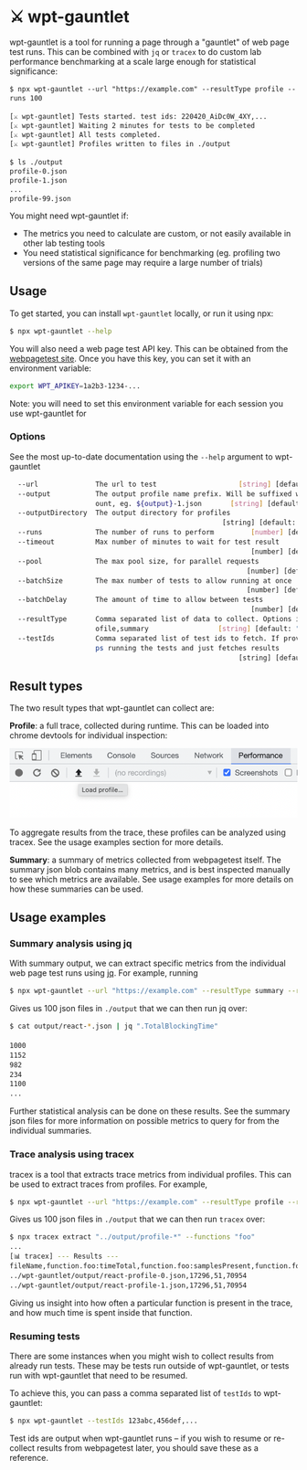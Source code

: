 # ⚔️ wpt-gauntlet

wpt-gauntlet is a tool for running a page through a "gauntlet" of web page test runs. This can be combined with `jq` or `tracex` to do custom lab performance benchmarking at a scale large enough for statistical significance:

```
$ npx wpt-gauntlet --url "https://example.com" --resultType profile --runs 100

[⚔️ wpt-gauntlet] Tests started. test ids: 220420_AiDc0W_4XY,...
[⚔️ wpt-gauntlet] Waiting 2 minutes for tests to be completed
[⚔️ wpt-gauntlet] All tests completed.
[⚔️ wpt-gauntlet] Profiles written to files in ./output

$ ls ./output
profile-0.json
profile-1.json
...
profile-99.json
```

You might need wpt-gauntlet if:

- The metrics you need to calculate are custom, or not easily available in other lab testing tools
- You need statistical significance for benchmarking (eg. profiling two versions of the same page may require a large number of trials)

## Usage

To get started, you can install `wpt-gauntlet` locally, or run it using npx:

```sh
$ npx wpt-gauntlet --help
```

You will also need a web page test API key. This can be obtained from the [webpagetest site](https://product.webpagetest.org/api). Once you have this key, you can set it with an environment variable:

```sh
export WPT_APIKEY=1a2b3-1234-...
```

Note: you will need to set this environment variable for each session you use wpt-gauntlet for

### Options

See the most up-to-date documentation using the `--help` argument to wpt-gauntlet

```sh
  --url              The url to test                    [string] [default: null]
  --output           The output profile name prefix. Will be suffixed with the c
                     ount, eg. ${output}-1.json       [string] [default: "test"]
  --outputDirectory  The output directory for profiles
                                                    [string] [default: "output"]
  --runs             The number of runs to perform         [number] [default: 1]
  --timeout          Max number of minutes to wait for test result
                                                           [number] [default: 2]
  --pool             The max pool size, for parallel requests
                                                          [number] [default: 10]
  --batchSize        The max number of tests to allow running at once
                                                          [number] [default: 20]
  --batchDelay       The amount of time to allow between tests
                                                           [number] [default: 0]
  --resultType       Comma separated list of data to collect. Options include pr
                     ofile,summary                 [string] [default: "profile"]
  --testIds          Comma separated list of test ids to fetch. If provided, ski
                     ps running the tests and just fetches results
                                                        [string] [default: null]
```

## Result types

The two result types that wpt-gauntlet can collect are:

**Profile**: a full trace, collected during runtime. This can be loaded into chrome devtools for individual inspection:

![profile image](docs/load-profile.png)

To aggregate results from the trace, these profiles can be analyzed using tracex. See the usage examples section for more details.

**Summary**: a summary of metrics collected from webpagetest itself. The summary json blob contains many metrics, and is best inspected manually to see which metrics are available. See usage examples for more details on how these summaries can be used.

## Usage examples

### Summary analysis using jq

With summary output, we can extract specific metrics from the individual web page test runs using [jq](https://stedolan.github.io/jq/). For example, running

```sh
$ npx wpt-gauntlet --url "https://example.com" --resultType summary --runs 100
```

Gives us 100 json files in `./output` that we can then run jq over:

```sh
$ cat output/react-*.json | jq ".TotalBlockingTime"

1000
1152
982
234
1100
...
```

Further statistical analysis can be done on these results. See the summary json files for more information on possible metrics to query for from the individual summaries.

### Trace analysis using tracex

tracex is a tool that extracts trace metrics from individual profiles. This can be used to extract traces from profiles. For example,

```sh
$ npx wpt-gauntlet --url "https://example.com" --resultType profile --runs 100
```

Gives us 100 json files in `./output` that we can then run `tracex` over:

```sh
$ npx tracex extract "../output/profile-*" --functions "foo"
...
[📊 tracex] --- Results ---
fileName,function.foo:timeTotal,function.foo:samplesPresent,function.foo:sampleTotal
../wpt-gauntlet/output/react-profile-0.json,17296,51,70954
../wpt-gauntlet/output/react-profile-1.json,17296,51,70954
```

Giving us insight into how often a particular function is present in the trace, and how much time is spent inside that function.

### Resuming tests

There are some instances when you might wish to collect results from already run tests. These may be tests run outside of wpt-gauntlet, or tests run with wpt-gauntlet that need to be resumed.

To achieve this, you can pass a comma separated list of `testIds` to wpt-gauntlet:

```sh
$ npx wpt-gauntlet --testIds 123abc,456def,...
```

Test ids are output when wpt-gauntlet runs – if you wish to resume or re-collect results from webpagetest later, you should save these as a reference.
